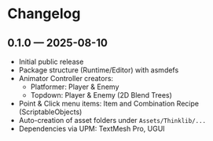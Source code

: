 # Changelog

## 0.1.0 — 2025-08-10
- Initial public release
- Package structure (Runtime/Editor) with asmdefs
- Animator Controller creators:
  - Platformer: Player & Enemy
  - Topdown: Player & Enemy (2D Blend Trees)
- Point & Click menu items: Item and Combination Recipe (ScriptableObjects)
- Auto-creation of asset folders under `Assets/Thinklib/...`
- Dependencies via UPM: TextMesh Pro, UGUI
